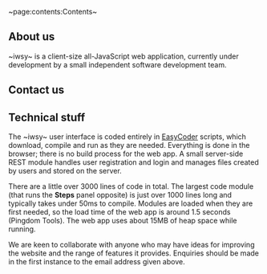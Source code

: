 ~page:contents:Contents~

## About us

~iwsy~ is a client-size all-JavaScript web application, currently under development by a small independent software development team.

## Contact us



## Technical stuff

The ~iwsy~ user interface is coded entirely in [EasyCoder](https://easycoder.github.io) scripts, which download, compile and run as they are needed. Everything is done in the browser; there is no build process for the web app. A small server-side REST module handles user registration and login and manages files created by users and stored on the server.

There are a little over 3000 lines of code in total. The largest code module (that runs the **Steps** panel opposite) is just over 1000 lines long and typically takes under 50ms to compile. Modules are loaded when they are first needed, so the load time of the web app is around 1.5 seconds (Pingdom Tools). The web app uses about 15MB of heap space while running.

We are keen to collaborate with anyone who may have ideas for improving the website and the range of features it provides. Enquiries should be made in the first instance to the email address given above.
